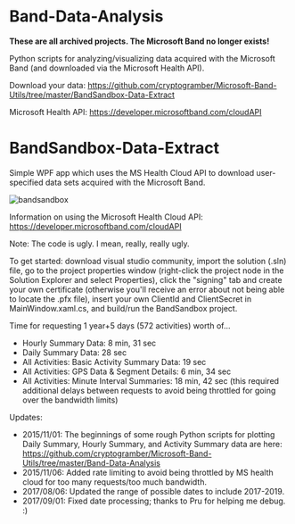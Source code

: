 # Band-Data-Analysis

**These are all archived projects. The Microsoft Band no longer exists!**

Python scripts for analyzing/visualizing data acquired with the Microsoft Band (and downloaded via the Microsoft Health API).

Download your data: https://github.com/cryptogramber/Microsoft-Band-Utils/tree/master/BandSandbox-Data-Extract

Microsoft Health API: https://developer.microsoftband.com/cloudAPI

# BandSandbox-Data-Extract

Simple WPF app which uses the MS Health Cloud API to download user-specified data sets acquired with the Microsoft Band. 

![bandsandbox](https://user-images.githubusercontent.com/83111496/189474882-7e160329-0113-48f9-8dd2-1e5e0b53dd0e.png)

Information on using the Microsoft Health Cloud API:
https://developer.microsoftband.com/cloudAPI

Note: The code is ugly. I mean, really, really ugly.

To get started: download visual studio community, import the solution (.sln) file, go to the project properties window (right-click the project node in the Solution Explorer and select Properties), click the "signing" tab and create your own certificate (otherwise you'll receive an error about not being able to locate the .pfx file), insert your own ClientId and ClientSecret in MainWindow.xaml.cs, and build/run the BandSandbox project.

Time for requesting 1 year+5 days (572 activities) worth of...
- Hourly Summary Data: 8 min, 31 sec
- Daily Summary Data: 28 sec
- All Activities: Basic Activity Summary Data: 19 sec
- All Activities: GPS Data & Segment Details: 6 min, 34 sec
- All Activities: Minute Interval Summaries: 18 min, 42 sec (this required additional delays between requests to avoid being throttled for going over the bandwidth limits)

Updates:
- 2015/11/01: The beginnings of some rough Python scripts for plotting Daily Summary, Hourly Summary, and Activity Summary data are here: https://github.com/cryptogramber/Microsoft-Band-Utils/tree/master/Band-Data-Analysis
- 2015/11/06: Added rate limiting to avoid being throttled by MS health cloud for too many requests/too much bandwidth.
- 2017/08/06: Updated the range of possible dates to include 2017-2019.
- 2017/09/01: Fixed date processing; thanks to Pru for helping me debug. :)
